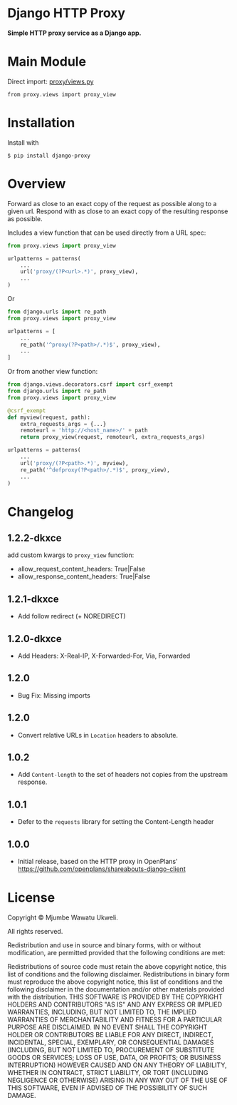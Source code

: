 Django HTTP Proxy
=================

**Simple HTTP proxy service as a Django app.**

Main Module
============

Direct import: [proxy/views.py](proxy/views.py)     

`from proxy.views import proxy_view`

Installation
============

Install with

```console
$ pip install django-proxy
```

Overview
========

Forward as close to an exact copy of the request as possible along to a
given url.  Respond with as close to an exact copy of the resulting
response as possible.

Includes a view function that can be used directly from a URL spec:

```python
from proxy.views import proxy_view

urlpatterns = patterns(
	...
	url('proxy/(?P<url>.*)', proxy_view),
	...
)
```

Or

```python
from django.urls import re_path 
from proxy.views import proxy_view

urlpatterns = [
	...
	re_path('^proxy(?P<path>/.*)$', proxy_view),
	...
]
```

Or from another view function:

```python
from django.views.decorators.csrf import csrf_exempt
from django.urls import re_path 
from proxy.views import proxy_view

@csrf_exempt
def myview(request, path):
	extra_requests_args = {...}
	remoteurl = 'http://<host_name>/' + path
	return proxy_view(request, remoteurl, extra_requests_args)

urlpatterns = patterns(
	...
	url('proxy/(?P<path>.*)', myview),
	re_path('^defproxy(?P<path>/.*)$', proxy_view),
	...
)
```

Changelog
=========

1.2.2-dkxce
-----
add custom kwargs to `proxy_view` function:
- allow_request_content_headers: True|False
- allow_response_content_headers: True|False

1.2.1-dkxce
-----
* Add follow redirect (+ NOREDIRECT)

1.2.0-dkxce
-----
* Add Headers: X-Real-IP, X-Forwarded-For, Via, Forwarded

1.2.0
-----
* Bug Fix: Missing imports

1.2.0
-----
* Convert relative URLs in `Location` headers to absolute.

1.0.2
-----

* Add `Content-length` to the set of headers not copies from the upstream
  response.

1.0.1
-----

* Defer to the `requests` library for setting the Content-Length header

1.0.0
-----

* Initial release, based on the HTTP proxy in OpenPlans'
  https://github.com/openplans/shareabouts-django-client

License
=======

Copyright © Mjumbe Wawatu Ukweli.

All rights reserved.

Redistribution and use in source and binary forms, with or without
modification, are permitted provided that the following conditions are met:

Redistributions of source code must retain the above copyright notice, this
list of conditions and the following disclaimer.
Redistributions in binary form must reproduce the above copyright notice, this
list of conditions and the following disclaimer in the documentation and/or
other materials provided with the distribution.
THIS SOFTWARE IS PROVIDED BY THE COPYRIGHT HOLDERS AND CONTRIBUTORS "AS IS" AND
ANY EXPRESS OR IMPLIED WARRANTIES, INCLUDING, BUT NOT LIMITED TO, THE IMPLIED
WARRANTIES OF MERCHANTABILITY AND FITNESS FOR A PARTICULAR PURPOSE ARE
DISCLAIMED. IN NO EVENT SHALL THE COPYRIGHT HOLDER OR CONTRIBUTORS BE LIABLE
FOR ANY DIRECT, INDIRECT, INCIDENTAL, SPECIAL, EXEMPLARY, OR CONSEQUENTIAL
DAMAGES (INCLUDING, BUT NOT LIMITED TO, PROCUREMENT OF SUBSTITUTE GOODS OR
SERVICES; LOSS OF USE, DATA, OR PROFITS; OR BUSINESS INTERRUPTION) HOWEVER
CAUSED AND ON ANY THEORY OF LIABILITY, WHETHER IN CONTRACT, STRICT LIABILITY,
OR TORT (INCLUDING NEGLIGENCE OR OTHERWISE) ARISING IN ANY WAY OUT OF THE USE
OF THIS SOFTWARE, EVEN IF ADVISED OF THE POSSIBILITY OF SUCH DAMAGE.

[1]: http://twitter.com/mjumbewu
